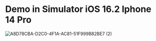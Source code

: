 # Demo in Simulator iOS 16.2 Iphone 14 Pro




![A8D78CBA-D2C0-4F1A-AC81-51F999B82BE7 (2)](https://github.com/hanifamrynudin/0nline-store/assets/20903503/5efedc63-4aa5-48df-9393-894e891e396a)
